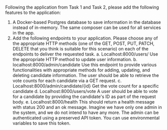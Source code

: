 Following the application from Task 1 and Task 2, please add the following features to the
application:
1. A Docker-based Postgres database to save information in the database instead of
in-memory. The same composer can be used for all services in the app.
2. Add the following endpoints to your application. Please choose any of the
appropriate HTTP methods (one of the GET, POST, PUT, PATCH, DELETE that you
think is suitable for this scenario) on each of the endpoints to deliver the requested
task.
a. Localhost:8000/users/
Use the appropriate HTTP method to update user information.
b. localhost:8000/admin/candidate
Use this endpoint to provide various functionalities with appropriate
methods for adding, updating, and deleting candidate information. The user
should be able to retrieve the vote counts for each candidate via a GET
request.
c. Localhost:8000/admin/candidate/{id}
Get the vote count for a specific candidate
d. Localhost:8000/users/vote
A user should be able to vote for a candidate by providing the candidate's ID
as part of the request body.
e. Localhost:8000/health
This should return a health message with status 200 and an ok message.
Imagine we have only one admin in the system, and we do not intend to have any more. The
admin can be authenticated using a preserved API token. You can use environmental
variables to save this token.
